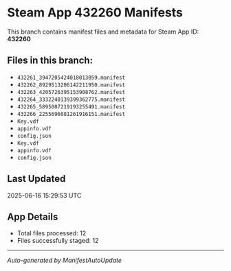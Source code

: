 # Steam App 432260 Manifests

This branch contains manifest files and metadata for Steam App ID: **432260**

## Files in this branch:
- `432261_3947205424018013059.manifest`
- `432262_8929513206142211950.manifest`
- `432263_4205726395153908762.manifest`
- `432264_3332240139399362775.manifest`
- `432265_5895007219193255491.manifest`
- `432266_2255696081261916151.manifest`
- `Key.vdf`
- `appinfo.vdf`
- `config.json`
- `Key.vdf`
- `appinfo.vdf`
- `config.json`

## Last Updated
2025-06-16 15:29:53 UTC

## App Details
- Total files processed: 12
- Files successfully staged: 12

---
*Auto-generated by ManifestAutoUpdate*
